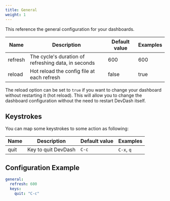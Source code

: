 ```yaml
---
title: General
weight: 1
---
```


This reference the general configuration for your dashboards.

| Name       | Description                                             | Default value   | Examples   |
| ---------- | ------------------------------------------------------- | --------------- | ---------- |
| refresh    | The cycle's duration of refreshing data, in seconds     | 600             | 600        |
| reload     | Hot reload the config file at each refresh              | false           | true       |

The reload option can be set to `true` if you want to change your dashboard without restarting it (hot reload).
This will allow you to change the dashboard configuration without the need to restart DevDash itself.

## Keystrokes

You can map some keystrokes to some action as following:

| Name | Description         | Default value | Examples   |
|------|---------------------|---------------|------------|
| quit | Key to quit DevDash | `C-c`         | `C-x`, `q` |

## Configuration Example

```yaml
general:
  refresh: 600
  keys:
    quit: "C-c"
```
